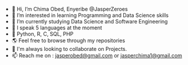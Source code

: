 - 👋 Hi, I’m Chima Obed, Enyeribe @JasperZeroes 
- 👀 I’m interested in learning Programming and Data Science skills
- 🌱 I’m currently studying Data Science and Software Engineering
- 🤭 I speak 5 languages at the moment
- 🐍 Python, R, C, SQL, PHP
- 🌎 Feel free to browse through my repositories
- 💞️ I'm always looking to collaborate on Projects.
- 📫 Reach me on : jasperobed@gmail.com or jasperchima1@gmail.com

<!---
Jasperobed/Jasperobed is a ✨ special ✨ repository because its `README.md` (this file) appears on your GitHub profile.
You can click the Preview link to take a look at your changes.
--->
